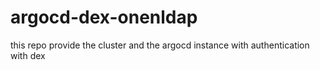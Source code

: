 # argocd-dex-onenldap
this repo provide the cluster and the argocd instance with authentication with dex
